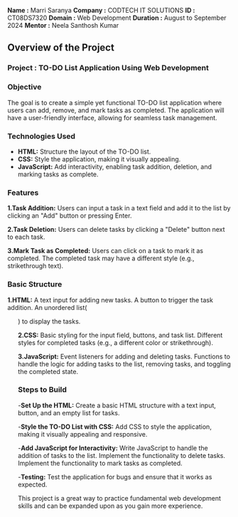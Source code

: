 **Name :** Marri Saranya 
**Company :** CODTECH IT SOLUTIONS
**ID :** CT08DS7320
**Domain :** Web Development
**Duration :** August to September 2024
**Mentor :** Neela Santhosh Kumar

## Overview of the Project

### Project : TO-DO List Application Using Web Development

### Objective

The goal is to create a simple yet functional TO-DO list application where users can add, remove, and mark tasks as completed. The application will have a user-friendly interface, allowing for seamless task management.

### Technologies Used

- **HTML:** Structure the layout of the TO-DO list.
- **CSS:** Style the application, making it visually appealing.
- **JavaScript:** Add interactivity, enabling task addition, deletion, and marking tasks as complete.

### Features
**1.Task Addition:**
Users can input a task in a text field and add it to the list by clicking an "Add" button or pressing Enter.

**2.Task Deletion:**
Users can delete tasks by clicking a "Delete" button next to each task.

**3.Mark Task as Completed:**
Users can click on a task to mark it as completed. The completed task may have a different style (e.g., strikethrough text).

### Basic Structure
 **1.HTML:**
  A text input for adding new tasks.
  A button to trigger the task addition.
  An unordered list(<ul>) to display the tasks.

**2.CSS:**
Basic styling for the input field, buttons, and task list.
Different styles for completed tasks (e.g., a different color or strikethrough).

**3.JavaScript:**
Event listeners for adding and deleting tasks.
Functions to handle the logic for adding tasks to the list, removing tasks, and toggling the completed state.

### Steps to Build

-**Set Up the HTML:**
Create a basic HTML structure with a text input, button, and an empty list for tasks.

-**Style the TO-DO List with CSS:**
Add CSS to style the application, making it visually appealing and responsive.

-**Add JavaScript for Interactivity:**
Write JavaScript to handle the addition of tasks to the list.
Implement the functionality to delete tasks.
Implement the functionality to mark tasks as completed.

-**Testing:**
Test the application for bugs and ensure that it works as expected.

This project is a great way to practice fundamental web development skills and can be expanded upon as you gain more experience.
